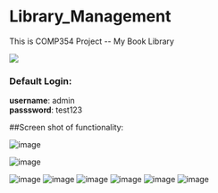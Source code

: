 
# Library_Management

This is COMP354 Project -- My Book Library



<img src="https://user-images.githubusercontent.com/53376484/204703877-f152f9c6-7399-49cc-8e6a-06e12d64d246.png" />


### Default Login: <br>
__username__: admin <br>
__passsword__: test123

##Screen shot of functionality:

![image](https://user-images.githubusercontent.com/53376484/205471121-d51ab1de-4f2d-454f-b9c9-d51282b5d6c7.png)

![image](https://user-images.githubusercontent.com/53376484/205471136-197d9901-a2dc-4c8d-a9be-cd2a42663600.png)

![image](https://user-images.githubusercontent.com/53376484/205471141-1835884d-376d-4918-b484-db20d57ac96c.png)
![image](https://user-images.githubusercontent.com/53376484/205471148-2350a0c0-8510-4cc2-9aa7-10090aa9d226.png)
![image](https://user-images.githubusercontent.com/53376484/205471154-0b3b86d6-2217-4ea3-bcda-6ee5185c6c5b.png)
![image](https://user-images.githubusercontent.com/53376484/205471155-5e53347a-ab1d-4129-8188-f70bda422644.png)
![image](https://user-images.githubusercontent.com/53376484/205471158-f2d28993-d645-4e43-a15c-728ac2ac0ce8.png)
![image](https://user-images.githubusercontent.com/53376484/205471163-ab353947-1549-434a-b2ca-f28c0475783d.png)

